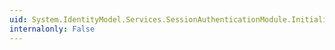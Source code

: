 ```yaml
---
uid: System.IdentityModel.Services.SessionAuthenticationModule.InitializeModule(System.Web.HttpApplication)
internalonly: False
---
```

